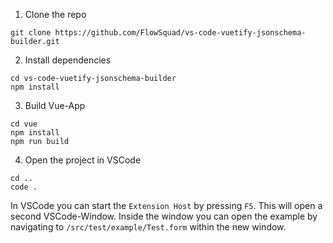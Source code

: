 1. Clone the repo
```shell
git clone https://github.com/FlowSquad/vs-code-vuetify-jsonschema-builder.git
```

2. Install dependencies
```shell
cd vs-code-vuetify-jsonschema-builder
npm install
```

3. Build Vue-App
```shell
cd vue
npm install
npm run build
```

4. Open the project in VSCode
```shell
cd ..
code .
```
In VSCode you can start the `Extension Host` by pressing `F5`. This will open a second VSCode-Window.
Inside the window you can open the example by navigating to `/src/test/example/Test.form` within the new window.